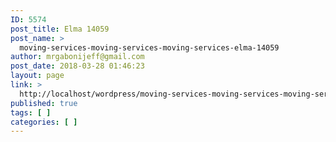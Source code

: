 ```yaml
---
ID: 5574
post_title: Elma 14059
post_name: >
  moving-services-moving-services-moving-services-elma-14059
author: mrgabonijeff@gmail.com
post_date: 2018-03-28 01:46:23
layout: page
link: >
  http://localhost/wordpress/moving-services-moving-services-moving-services-elma-14059/
published: true
tags: [ ]
categories: [ ]
---
```

